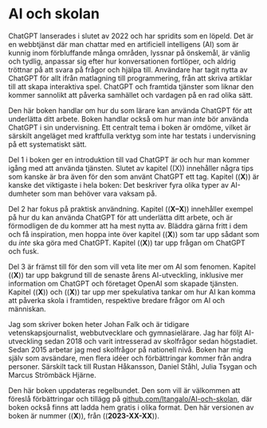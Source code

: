 # AI och skolan

ChatGPT lanserades i slutet av 2022 och har spridits som en löpeld. Det är en webbtjänst där man chattar med en artificiell intelligens (AI) som är kunnig inom förbluffande många områden, lyssnar på önskemål, är vänlig och tydlig, anpassar sig efter hur konversationen fortlöper, och aldrig tröttnar på att svara på frågor och hjälpa till. Användare har tagit nytta av ChatGPT för allt ifrån matlagning till programmering, från att skriva artiklar till att skapa interaktiva spel. ChatGPT och framtida tjänster som liknar den kommer sannolikt att påverka samhället och vardagen på en rad olika sätt.

Den här boken handlar om hur du som lärare kan använda ChatGPT för att underlätta ditt arbete. Boken handlar också om hur man *inte* bör använda ChatGPT i sin undervisning. Ett centralt tema i boken är omdöme, vilket är särskilt angeläget med kraftfulla verktyg som inte har testats i undervisning på ett systematiskt sätt.

Del 1 i boken ger en introduktion till vad ChatGPT är och hur man kommer igång med att använda tjänsten. Slutet av kapitel ((X)) innehåller några tips som kanske är bra även för den som använt ChatGPT ett tag. Kapitel ((**X**)) är kanske det viktigaste i hela boken: Det beskriver fyra olika typer av AI-dumheter som man behöver vara vaksam på.

Del 2 har fokus på praktisk användning. Kapitel ((**X–X**)) innehåller exempel på hur du kan använda ChatGPT för att underlätta ditt arbete, och är förmodligen de du kommer att ha mest nytta av. Bläddra gärna fritt i dem och få inspiration, men hoppa inte över kapitel ((**X**)) som tar upp sådant som du *inte* ska göra med ChatGPT. Kapitel ((**X**)) tar upp frågan om ChatGPT och fusk.

Del 3 är främst till för den som vill veta lite mer om AI som fenomen. Kapitel ((**X**)) tar upp bakgrund till de senaste årens AI-utveckling, inklusive mer information om ChatGPT och företaget OpenAI som skapade tjänsten. Kapitel ((**X**)) och ((**X**)) tar upp mer spekulativa tankar om hur AI kan komma att påverka skola i framtiden, respektive bredare frågor om AI och människan.

Jag som skriver boken heter Johan Falk och är tidigare vetenskapsjournalist, webbutvecklare och gymnasielärare. Jag har följt AI-utveckling sedan 2018 och varit intresserad av skolfrågor sedan högstadiet. Sedan 2015 arbetar jag med skolfrågor på nationell nivå. Boken har mig själv som avsändare, men flera idéer och förbättringar kommer från andra personer. Särskilt tack till Rustan Håkansson, Daniel Ståhl, Julia Tsygan och Marcus Strömbäck Hjärne.

Den här boken uppdateras regelbundet. Den som vill är välkommen att föreslå förbättringar och tillägg på [github.com/Itangalo/AI-och-skolan][1], där boken också finns att ladda hem gratis i olika format. Den här versionen av boken är nummer ((**X**)), från ((**2023-XX-XX**)).

[1]:	https://github.com/Itangalo/AI-och-skolan